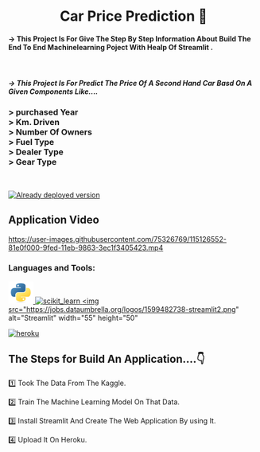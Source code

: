 <h1 align="center">Car Price Prediction 🚗</h1>

<h4> -> This Project Is For Give The Step By Step Information About Build The End To End Machinelearning  Poject With Healp Of Streamlit . </h4> <br/>

  <h5>-> This Project Is For Predict The Price Of A Second Hand Car Basd On A Given Components Like....</h5>
       <h3>
       >  purchased Year <br/>
       >  Km. Driven  <br/>
       >  Number Of Owners  <br/>
       >  Fuel Type  <br/>
       >  Dealer Type  <br/>
       >  Gear Type  <br/>
      </h3>
      <br/>
      
  [![Already deployed version](https://raw.githubusercontent.com/vasantvohra/TrashNet/master/hr.svg)](https://carprice-predictionapp.herokuapp.com/)
   
      
<h2>Application Video</h2>

https://user-images.githubusercontent.com/75326769/115126552-81e0f000-9fed-11eb-9863-3ec1f3405423.mp4
 
    
    
   <h3 align="left">Languages and Tools:</h3>
   <p align="left"> 
   
   <a href="https://www.python.org" target="_blank"> <img src="https://raw.githubusercontent.com/devicons/devicon/master/icons/python/python-original.svg" alt="python"                  width="50" height="45" /> </a> 
   <a href="https://scikit-learn.org/" target="_blank"> <img src="https://upload.wikimedia.org/wikipedia/commons/0/05/Scikit_learn_logo_small.svg" alt="scikit_learn" width="50"       height="50"> </a> 
   <a href="https://streamlit.io/" target="_blank"> <img src="https://jobs.dataumbrella.org/logos/1599482738-streamlit2.png" alt="Streamlit" width="55"  height="50" </a><br/> 
   
   <a href="https://heroku.com" target="_blank"> <img src="https://www.vectorlogo.zone/logos/heroku/heroku-icon.svg" alt="heroku" width="40" height="40"/> </a>
  </p>
  

 <h2>The Steps for Build An Application....👇</h2> 
 
 1️⃣ Took The Data From The Kaggle. 
 
 2️⃣ Train The Machine Learning Model On That Data.
 
 3️⃣ Install Streamlit And Create The Web Application By using It.

 4️⃣ Upload It On Heroku.


